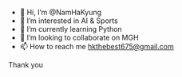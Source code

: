 - 👋 Hi, I’m @NamHaKyung
- 👀 I’m interested in AI & Sports
- 🌱 I’m currently learning Python
- 💞️ I’m looking to collaborate on MGH
- 📫 How to reach me hkthebest675@gmail.com

Thank you

<!---
NamHaKyung/NamHaKyung is a ✨ special ✨ repository because its `README.md` (this file) appears on your GitHub profile.
You can click the Preview link to take a look at your changes.
--->
